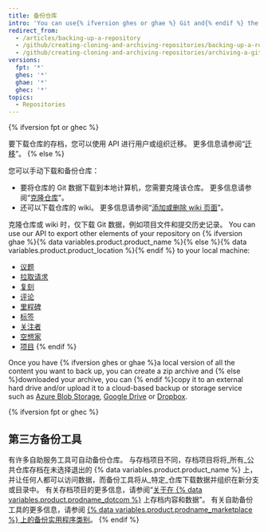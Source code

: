 ```yaml
---
title: 备份仓库
intro: 'You can use{% ifversion ghes or ghae %} Git and{% endif %} the API {% ifversion fpt or ghec %}or a third-party tool {% endif %}to back up your repository.'
redirect_from:
  - /articles/backing-up-a-repository
  - /github/creating-cloning-and-archiving-repositories/backing-up-a-repository
  - /github/creating-cloning-and-archiving-repositories/archiving-a-github-repository/backing-up-a-repository
versions:
  fpt: '*'
  ghes: '*'
  ghae: '*'
  ghec: '*'
topics:
  - Repositories
---
```


{% ifversion fpt or ghec %}

要下载仓库的存档，您可以使用 API 进行用户或组织迁移。 更多信息请参阅“[迁移](/rest/reference/migrations)”。
{% else %}

您可以手动下载和备份仓库：

- 要将仓库的 Git 数据下载到本地计算机，您需要克隆该仓库。 更多信息请参阅“[克隆仓库](/articles/cloning-a-repository)”。
- 还可以下载仓库的 wiki。 更多信息请参阅“[添加或删除 wiki 页面](/communities/documenting-your-project-with-wikis/adding-or-editing-wiki-pages)”。

克隆仓库或 wiki 时，仅下载 Git 数据，例如项目文件和提交历史记录。 You can use our API to export other elements of your repository on {% ifversion ghae %}{% data variables.product.product_name %}{% else %}{% data variables.product.product_location %}{% endif %} to your local machine:

- [议题](/rest/reference/issues#list-issues-for-a-repository)
- [拉取请求](/rest/reference/pulls#list-pull-requests)
- [复刻](/rest/reference/repos#list-forks)
- [评论](/rest/reference/issues#list-issue-comments-for-a-repository)
- [里程碑](/rest/reference/issues#list-milestones)
- [标签](/rest/reference/issues#list-labels-for-a-repository)
- [关注者](/rest/reference/activity#list-watchers)
- [空想家](/rest/reference/activity#list-stargazers)
- [项目](/rest/reference/projects#list-repository-projects)
{% endif %}

Once you have {% ifversion ghes or ghae %}a local version of all the content you want to back up, you can create a zip archive and {% else %}downloaded your archive, you can {% endif %}copy it to an external hard drive and/or upload it to a cloud-based backup or storage service such as [Azure Blob Storage](https://docs.microsoft.com/en-us/azure/storage/blobs/storage-blobs-overview/), [Google Drive](https://www.google.com/drive/) or [Dropbox](https://www.dropbox.com/).

{% ifversion fpt or ghec %}
## 第三方备份工具

有许多自助服务工具可自动备份仓库。 与存档项目不同，存档项目将将_所有_公共仓库存档在未选择退出的 {% data variables.product.product_name %} 上，并让任何人都可以访问数据，而备份工具将从_特定_仓库下载数据并组织在新分支或目录中。 有关存档项目的更多信息，请参阅“[关于在 {% data variables.product.prodname_dotcom %}](/github/creating-cloning-and-archiving-repositories/about-archiving-content-and-data-on-github#about-the-github-archive-program) 上存档内容和数据”。 有关自助备份工具的更多信息，请参阅 [{% data variables.product.prodname_marketplace %} 上的备份实用程序类别](https://github.com/marketplace?category=backup-utilities)。
{% endif %}
